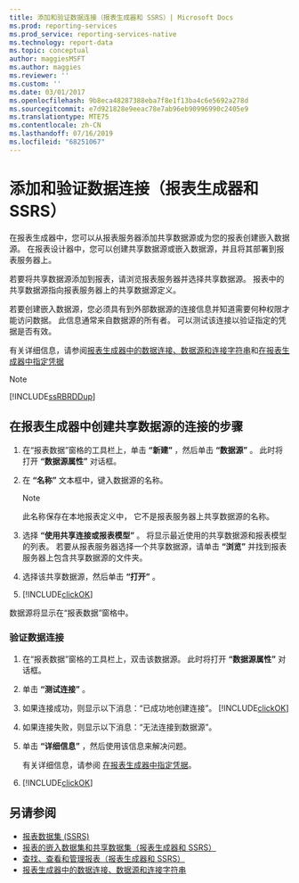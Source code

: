 ```yaml
---
title: 添加和验证数据连接（报表生成器和 SSRS）| Microsoft Docs
ms.prod: reporting-services
ms.prod_service: reporting-services-native
ms.technology: report-data
ms.topic: conceptual
author: maggiesMSFT
ms.author: maggies
ms.reviewer: ''
ms.custom: ''
ms.date: 03/01/2017
ms.openlocfilehash: 9b8eca48287388eba7f8e1f13ba4c6e5692a278d
ms.sourcegitcommit: e7d921828e9eeac78e7ab96eb90996990c2405e9
ms.translationtype: MTE75
ms.contentlocale: zh-CN
ms.lasthandoff: 07/16/2019
ms.locfileid: "68251067"
---
```

# <a name="add-and-verify-a-data-connection-report-builder-and-ssrs"></a>添加和验证数据连接（报表生成器和 SSRS）

在报表生成器中，您可以从报表服务器添加共享数据源或为您的报表创建嵌入数据源。 在报表设计器中，您可以创建共享数据源或嵌入数据源，并且将其部署到报表服务器上。

若要将共享数据源添加到报表，请浏览报表服务器并选择共享数据源。 报表中的共享数据源指向报表服务器上的共享数据源定义。

若要创建嵌入数据源，您必须具有到外部数据源的连接信息并知道需要何种权限才能访问数据。 此信息通常来自数据源的所有者。 可以测试该连接以验证指定的凭据是否有效。

有关详细信息，请参阅[报表生成器中的数据连接、数据源和连接字符串](data-connections-data-sources-and-connection-strings-report-builder-and-ssrs.md)和[在报表生成器中指定凭据](https://docs.microsoft.com/sql/reporting-services/report-data/specify-credential-and-connection-information-for-report-data-sources?view=sql-server-2017)

> [!NOTE]  
> [!INCLUDE[ssRBRDDup](../../includes/ssrbrddup-md.md)]

## <a name="to-create-a-connection-to-a-shared-data-source-in-report-builder"></a>在报表生成器中创建共享数据源的连接的步骤

1. 在“报表数据”窗格的工具栏上，单击 **“新建”** ，然后单击 **“数据源”** 。 此时将打开 **“数据源属性”** 对话框。

2. 在 **“名称”** 文本框中，键入数据源的名称。

    > [!NOTE]  
    >  此名称保存在本地报表定义中， 它不是报表服务器上共享数据源的名称。 

3. 选择 **“使用共享连接或报表模型”** 。 将显示最近使用的共享数据源和报表模型的列表。 若要从报表服务器选择一个共享数据源，请单击 **“浏览”** 并找到报表服务器上包含共享数据源的文件夹。

4. 选择该共享数据源，然后单击 **“打开”** 。

5. [!INCLUDE[clickOK](../../includes/clickok-md.md)]  

数据源将显示在“报表数据”窗格中。

### <a name="to-verify-a-data-connection"></a>验证数据连接  

1. 在“报表数据”窗格的工具栏上，双击该数据源。 此时将打开 **“数据源属性”** 对话框。

2. 单击 **“测试连接”** 。

3. 如果连接成功，则显示以下消息：“已成功地创建连接”。 [!INCLUDE[clickOK](../../includes/clickok-md.md)]  

4. 如果连接失败，则显示以下消息：“无法连接到数据源”。  

5. 单击 **“详细信息”** ，然后使用该信息来解决问题。

    有关详细信息，请参阅 [在报表生成器中指定凭据](https://docs.microsoft.com/sql/reporting-services/report-data/specify-credential-and-connection-information-for-report-data-sources?view=sql-server-2017)。

6. [!INCLUDE[clickOK](../../includes/clickok-md.md)]  

## <a name="see-also"></a>另请参阅

- [报表数据集 (SSRS)](../../reporting-services/report-data/report-datasets-ssrs.md)   
- [报表的嵌入数据集和共享数据集（报表生成器和 SSRS）](../../reporting-services/report-data/report-embedded-datasets-and-shared-datasets-report-builder-and-ssrs.md)
- [查找、查看和管理报表（报表生成器和 SSRS）](../../reporting-services/report-builder/finding-viewing-and-managing-reports-report-builder-and-ssrs.md)
- [报表生成器中的数据连接、数据源和连接字符串](data-connections-data-sources-and-connection-strings-report-builder-and-ssrs.md)